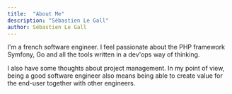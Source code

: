 ```yaml
---
title:  "About Me"
description: "Sébastien Le Gall"
author: Sébastien Le Gall
---
```


I'm a french software engineer. I feel passionate about the PHP framework Symfony, Go and all the tools written in a dev'ops way of thinking.

I also have some thoughts about project management. In my point of view, being a good software engineer also means being able to create value for the end-user together with other engineers.
